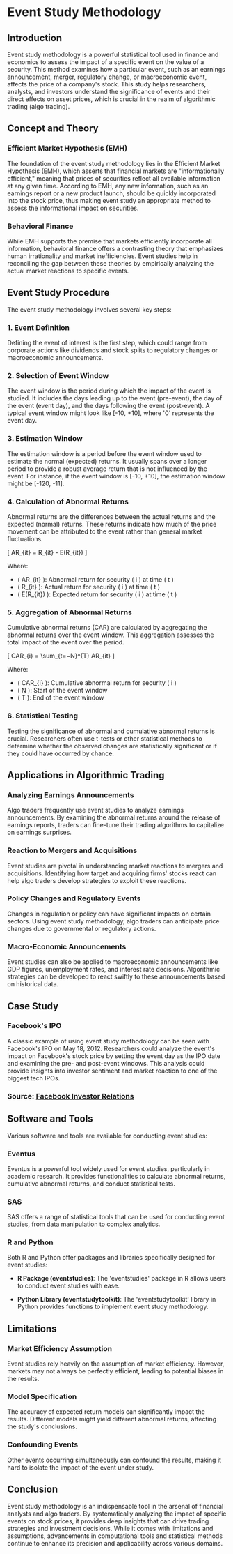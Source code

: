 # Event Study Methodology

## Introduction

Event study methodology is a powerful statistical tool used in finance and economics to assess the impact of a specific event on the value of a security. This method examines how a particular event, such as an earnings announcement, merger, regulatory change, or macroeconomic event, affects the price of a company's stock. This study helps researchers, analysts, and investors understand the significance of events and their direct effects on asset prices, which is crucial in the realm of algorithmic trading (algo trading).

## Concept and Theory

### Efficient Market Hypothesis (EMH)

The foundation of the event study methodology lies in the Efficient Market Hypothesis (EMH), which asserts that financial markets are "informationally efficient," meaning that prices of securities reflect all available information at any given time. According to EMH, any new information, such as an earnings report or a new product launch, should be quickly incorporated into the stock price, thus making event study an appropriate method to assess the informational impact on securities.

### Behavioral Finance

While EMH supports the premise that markets efficiently incorporate all information, behavioral finance offers a contrasting theory that emphasizes human irrationality and market inefficiencies. Event studies help in reconciling the gap between these theories by empirically analyzing the actual market reactions to specific events.

## Event Study Procedure

The event study methodology involves several key steps:

### 1. Event Definition

Defining the event of interest is the first step, which could range from corporate actions like dividends and stock splits to regulatory changes or macroeconomic announcements.

### 2. Selection of Event Window

The event window is the period during which the impact of the event is studied. It includes the days leading up to the event (pre-event), the day of the event (event day), and the days following the event (post-event). A typical event window might look like [-10, +10], where '0' represents the event day.

### 3. Estimation Window

The estimation window is a period before the event window used to estimate the normal (expected) returns. It usually spans over a longer period to provide a robust average return that is not influenced by the event. For instance, if the event window is [-10, +10], the estimation window might be [-120, -11].

### 4. Calculation of Abnormal Returns

Abnormal returns are the differences between the actual returns and the expected (normal) returns. These returns indicate how much of the price movement can be attributed to the event rather than general market fluctuations.

\[ AR_{it} = R_{it} - E(R_{it}) \]

Where:
- \( AR_{it} \): Abnormal return for security \( i \) at time \( t \)
- \( R_{it} \): Actual return for security \( i \) at time \( t \)
- \( E(R_{it}) \): Expected return for security \( i \) at time \( t \)

### 5. Aggregation of Abnormal Returns

Cumulative abnormal returns (CAR) are calculated by aggregating the abnormal returns over the event window. This aggregation assesses the total impact of the event over the period.

\[ CAR_{i} = \sum_{t=−N}^{T} AR_{it} \]

Where:
- \( CAR_{i} \): Cumulative abnormal return for security \( i \)
- \( N \): Start of the event window
- \( T \): End of the event window

### 6. Statistical Testing

Testing the significance of abnormal and cumulative abnormal returns is crucial. Researchers often use t-tests or other statistical methods to determine whether the observed changes are statistically significant or if they could have occurred by chance.

## Applications in Algorithmic Trading

### Analyzing Earnings Announcements

Algo traders frequently use event studies to analyze earnings announcements. By examining the abnormal returns around the release of earnings reports, traders can fine-tune their trading algorithms to capitalize on earnings surprises.

### Reaction to Mergers and Acquisitions

Event studies are pivotal in understanding market reactions to mergers and acquisitions. Identifying how target and acquiring firms' stocks react can help algo traders develop strategies to exploit these reactions.

### Policy Changes and Regulatory Events

Changes in regulation or policy can have significant impacts on certain sectors. Using event study methodology, algo traders can anticipate price changes due to governmental or regulatory actions.

### Macro-Economic Announcements

Event studies can also be applied to macroeconomic announcements like GDP figures, unemployment rates, and interest rate decisions. Algorithmic strategies can be developed to react swiftly to these announcements based on historical data.

## Case Study

### Facebook's IPO

A classic example of using event study methodology can be seen with Facebook's IPO on May 18, 2012. Researchers could analyze the event's impact on Facebook's stock price by setting the event day as the IPO date and examining the pre- and post-event windows. This analysis could provide insights into investor sentiment and market reaction to one of the biggest tech IPOs.

### Source: [Facebook Investor Relations](https://investor.fb.com/home/default.aspx)

## Software and Tools

Various software and tools are available for conducting event studies:

### Eventus

Eventus is a powerful tool widely used for event studies, particularly in academic research. It provides functionalities to calculate abnormal returns, cumulative abnormal returns, and conduct statistical tests.

### SAS

SAS offers a range of statistical tools that can be used for conducting event studies, from data manipulation to complex analytics.

### R and Python

Both R and Python offer packages and libraries specifically designed for event studies:

- **R Package (eventstudies)**: The 'eventstudies' package in R allows users to conduct event studies with ease.
  
- **Python Library (eventstudytoolkit)**: The 'eventstudytoolkit' library in Python provides functions to implement event study methodology.

## Limitations

### Market Efficiency Assumption

Event studies rely heavily on the assumption of market efficiency. However, markets may not always be perfectly efficient, leading to potential biases in the results.

### Model Specification

The accuracy of expected return models can significantly impact the results. Different models might yield different abnormal returns, affecting the study's conclusions.

### Confounding Events

Other events occurring simultaneously can confound the results, making it hard to isolate the impact of the event under study.

## Conclusion

Event study methodology is an indispensable tool in the arsenal of financial analysts and algo traders. By systematically analyzing the impact of specific events on stock prices, it provides deep insights that can drive trading strategies and investment decisions. While it comes with limitations and assumptions, advancements in computational tools and statistical methods continue to enhance its precision and applicability across various domains.

